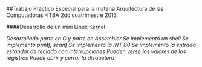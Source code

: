 ##Trabajo Práctico Especial para la materia Arquitectura de las Computadoras -ITBA 2do cuatrimestre 2013

####Desarrollo de un mini Linux Kernel

*Desarrollado parte en C y parte en Assembler*
*Se implementó un shell*
*Se implementó printf, scanf*
*Se implementó la INT 80*
*Se implementó la entrada estándar de teclado con interrupciones*
*Pueden verse los valores de los registros*
*Puede abrir y cerrar la disquetera*

